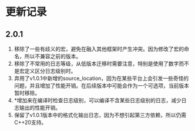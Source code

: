 # 更新记录

## 2.0.1

1. 移除了一些有歧义的宏，避免在融入其他框架时产生冲突。因为修改了宏的命名，所以不兼容之前的版本。
2. 移除了不常用的日志等级，从低版本迁移时需要注意，特别是使用了数字而不是宏定义区分日志级别时。
3. 弃用了v1.0.1中新增的source_location，因为在某些平台上会引发一些奇怪的问题，并且增加了性能开销。在后续版本中可能会作为一个可选项，当前版本暂时移除。
4. *增加来在编译时检查日志级别，可以编译不含某些日志级别的日志，减少日志输出的性能开销。
5. 保留了v1.0.1版本中的格式化输出日志，因为不想引起第三方依赖，所以仍需C++20支持。